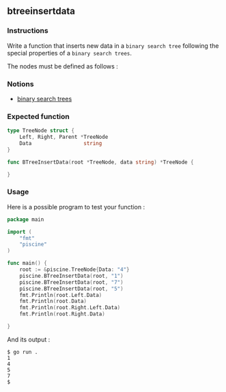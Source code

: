 ## btreeinsertdata

### Instructions

Write a function that inserts new data in a `binary search tree` following the special properties of a `binary search trees`.

The nodes must be defined as follows :

### Notions

- [binary search trees](https://en.wikipedia.org/wiki/Binary_search_tree)

### Expected function

```go
type TreeNode struct {
	Left, Right, Parent *TreeNode
	Data                 string
}

func BTreeInsertData(root *TreeNode, data string) *TreeNode {

}
```

### Usage

Here is a possible program to test your function :

```go
package main

import (
	"fmt"
	"piscine"
)

func main() {
	root := &piscine.TreeNode{Data: "4"}
	piscine.BTreeInsertData(root, "1")
	piscine.BTreeInsertData(root, "7")
	piscine.BTreeInsertData(root, "5")
	fmt.Println(root.Left.Data)
	fmt.Println(root.Data)
	fmt.Println(root.Right.Left.Data)
	fmt.Println(root.Right.Data)

}
```

And its output :

```console
$ go run .
1
4
5
7
$
```
